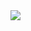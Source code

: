 <div>
  <a href="https://github.com/toghrul-nasirli/">
    <div> 
      <img align="center" src="https://github-readme-stats.vercel.app/api?username=toghrul-nasirli&theme=midnight-purple&show_icons=true&count_private=true&hide_border=true&title_color=4989D3&icon_color=58a6ff&text_color=4989D3&bg_color=4989D3" />
    </div>
  </a>
</div>

